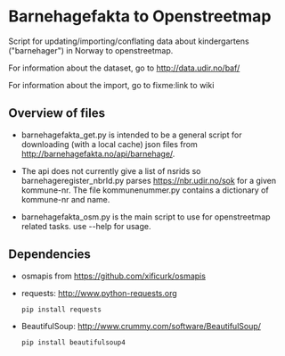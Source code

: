 # Barnehagefakta to Openstreetmap
Script for updating/importing/conflating data about kindergartens ("barnehager") in Norway to openstreetmap.

For information about the dataset, go to http://data.udir.no/baf/

For information about the import, go to fixme:link to wiki

## Overview of files
* barnehagefakta_get.py is intended to be a general script for downloading
  (with a local cache) json files from http://barnehagefakta.no/api/barnehage/<nsrid>.

* The api does not currently give a list of nsrids so
  barnehageregister_nbrId.py parses https://nbr.udir.no/sok for a given kommune-nr.
  The file kommunenummer.py contains a dictionary of kommune-nr and name.

* barnehagefakta_osm.py is the main script to use for openstreetmap related tasks.
  use --help for usage.

## Dependencies
* osmapis from https://github.com/xificurk/osmapis
* requests: http://www.python-requests.org

  `pip install requests`
* BeautifulSoup: http://www.crummy.com/software/BeautifulSoup/

  `pip install beautifulsoup4`
  
